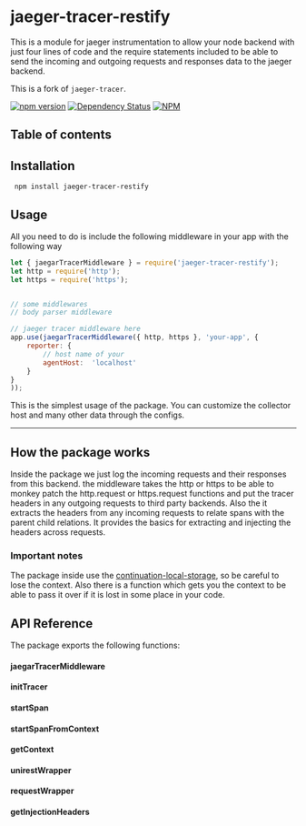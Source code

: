 # jaeger-tracer-restify
This is a module for jaeger instrumentation to allow your node backend with just four lines of code and the require statements included to be able to send the incoming and outgoing requests and responses data to the jaeger backend.

This is a fork of `jaeger-tracer`.

[![npm version](https://badge.fury.io/js/jaeger-tracer-restify.svg)](https://badge.fury.io/js/jaeger-tracer-restify)
[![Dependency Status](https://david-dm.org/johnshew/jaeger-tracer-restify.svg)](https://david-dm.org/johnshew/jaeger-tracer-restify.svg)
[![NPM](https://nodei.co/npm/jaeger-tracer-restify.png)](https://nodei.co/npm/cls2/)

## Table of contents


## Installation
` npm install jaeger-tracer-restify`

## Usage
All you need to do is include the following middleware in your app with the following way
```javascript
let { jaegarTracerMiddleware } = require('jaeger-tracer-restify');
let http = require('http');
let https = require('https');


// some middlewares
// body parser middleware

// jaeger tracer middleware here
app.use(jaegarTracerMiddleware({ http, https }, 'your-app', {
	reporter: {
	    // host name of your 
		agentHost:  'localhost'
	}
}
));
```
This is the simplest usage of the package. You can customize the collector host and many other data through the configs.

----------------
## How the package works
Inside the package we just log the incoming requests and their responses from this backend. 
the middleware takes the http or https to be able to monkey patch the http.request or https.request functions and put the tracer headers in any outgoing requests to third party backends. Also the it extracts the headers from any incoming requests to relate spans with the parent child relations. It provides the basics for extracting and injecting the headers across requests.

### Important notes
The package inside use the [continuation-local-storage](https://www.npmjs.com/package/continuation-local-storage), so be careful to lose the context.
Also there is a function which gets you the context to be able to pass it over if it is lost in some place in your code.

## API Reference
The package exports the following functions:

#### jaegarTracerMiddleware
#### initTracer
#### startSpan
#### startSpanFromContext
#### getContext
#### unirestWrapper
#### requestWrapper
#### getInjectionHeaders
